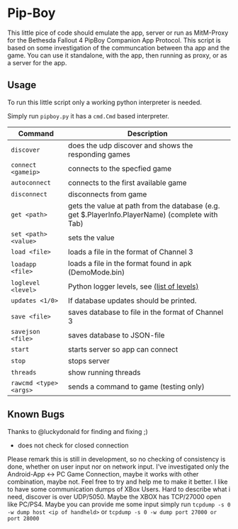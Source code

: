 # Pip-Boy

This little pice of code should emulate the app, server or run as MitM-Proxy for the Bethesda Fallout 4 PipBoy Companion App Protocol.
This script is based on some investigation of the communcation between tha app and the game.
You can use it standalone, with the app, then running as proxy, or as a server for the app.

## Usage

To run this little script only a working python interpreter is needed.

Simply run `pipboy.py` it has a `cmd.Cmd` based interpreter.

| Command | Description |
|---|---|
| `discover` | does the udp discover and shows the responding games |
| `connect <gameip>` | connects to the specfied game |
| `autoconnect` | connects to the first available game |
| `disconnect` | disconnects from game |
| `get <path>` | gets the value at path from the database (e.g. get $.PlayerInfo.PlayerName) (complete with Tab)  |
| `set <path> <value>` | sets the value  |
| `load <file>` | loads a file in the format of Channel 3  |
| `loadapp <file>` | loads a file in the format found in apk (DemoMode.bin)  |
| `loglevel <level>` | Python logger levels, see [(list of levels)](https://docs.python.org/2/library/logging.html#logging-levels) |
| `updates <1/0>` | If database updates should be printed. |
| `save <file>` | saves database to file in the format of Channel 3  |
| `savejson <file>` | saves database to JSON-file |
| `start` | starts server so app can connect |
| `stop` | stops server |
| `threads` | show running threads |
| `rawcmd <type> <args>` | sends a command to game (testing only) |

## Known Bugs

Thanks to @luckydonald for finding and fixing ;)

* does not check for closed connection

Please remark this is still in development, so no checking of consistency is done, whether on user input nor on network input.
I've investigated only the Android-App <-> PC Game Connection, maybe it works with other combination, maybe not.
Feel free to try and help me to make it better.
I like to have some communication dumps of XBox Users. Hard to describe what i need, discover is over UDP/5050.
Maybe the XBOX has TCP/27000 open like PC/PS4.
Maybe you can provide me some input simply run `tcpdump -s 0 -w dump host <ip of handheld>` or `tcpdump -s 0 -w dump port 27000 or port 28000`
